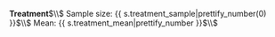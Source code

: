 **Treatment**$\\$
Sample size: {{ s.treatment_sample|prettify_number(0) }}$\\$
Mean: {{ s.treatment_mean|prettify_number }}$\\$
